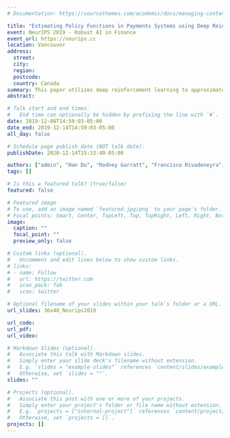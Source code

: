 ```yaml
---
# Documentation: https://sourcethemes.com/academic/docs/managing-content/

title: "Estimating Policy Functions in Payments Systems using Deep Reinforcement Learning"
event: NeurIPS 2019 - Robust AI in Finance
event_url: https://neurips.cc
location: Vancouver
address:
  street:
  city:
  region:
  postcode:
  country: Canada
summary: This paper utilizes deep reinforcement learning to approximate the policy rules of banks participating in a high-value payments system. In a simplified two-agent setting, the agents learn the optimal intraday payments policy and optimal initial liquidity choice policy. Our results show the applicability of DRL to estimate best-response functions in real-world strategic games.
abstract:

# Talk start and end times.
#   End time can optionally be hidden by prefixing the line with `#`.
date: 2019-12-08T14:59:03-05:00
date_end: 2019-12-14T14:59:03-05:00
all_day: false

# Schedule page publish date (NOT talk date).
publishDate: 2020-12-14T15:33:40-05:00

authors: ["admin", "Han Du", "Rodney Garratt", "Francisco Rivadeneyra", "Pablo Samuel Castro"]
tags: []

# Is this a featured talk? (true/false)
featured: false

# Featured image
# To use, add an image named `featured.jpg/png` to your page's folder.
# Focal points: Smart, Center, TopLeft, Top, TopRight, Left, Right, BottomLeft, Bottom, BottomRight.
image:
  caption: ""
  focal_point: ""
  preview_only: false

# Custom links (optional).
#   Uncomment and edit lines below to show custom links.
# links:
# - name: Follow
#   url: https://twitter.com
#   icon_pack: fab
#   icon: twitter

# Optional filename of your slides within your talk's folder or a URL.
url_slides: 36x48_Neurips2019

url_code:
url_pdf:
url_video:

# Markdown Slides (optional).
#   Associate this talk with Markdown slides.
#   Simply enter your slide deck's filename without extension.
#   E.g. `slides = "example-slides"` references `content/slides/example-slides.md`.
#   Otherwise, set `slides = ""`.
slides: ""

# Projects (optional).
#   Associate this post with one or more of your projects.
#   Simply enter your project's folder or file name without extension.
#   E.g. `projects = ["internal-project"]` references `content/project/deep-learning/index.md`.
#   Otherwise, set `projects = []`.
projects: []
---
```

